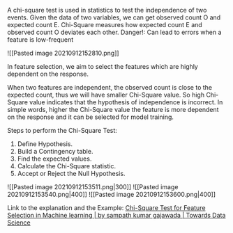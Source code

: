 A chi-square test is used in statistics to test the independence of two events. Given the data of two variables, we can get observed count O and expected count E. Chi-Square measures how expected count E and observed count O deviates each other.
Danger!: Can lead to errors when a feature is low-frequent

![[Pasted image 20210912152810.png]]

 In feature selection, we aim to select the features which are highly dependent on the response.

When two features are independent, the observed count is close to the expected count, thus we will have smaller Chi-Square value. So high Chi-Square value indicates that the hypothesis of independence is incorrect. In simple words, higher the Chi-Square value the feature is more dependent on the response and it can be selected for model training.

Steps to perform the Chi-Square Test:
1.  Define Hypothesis.
2.  Build a Contingency table.
3.  Find the expected values.
4.  Calculate the Chi-Square statistic.
5.  Accept or Reject the Null Hypothesis.

![[Pasted image 20210912153511.png|300]]
![[Pasted image 20210912153540.png|400]]
![[Pasted image 20210912153600.png|400]]

Link to the explanation and the Example:
[Chi-Square Test for Feature Selection in Machine learning | by sampath kumar gajawada | Towards Data Science](https://towardsdatascience.com/chi-square-test-for-feature-selection-in-machine-learning-206b1f0b8223)
